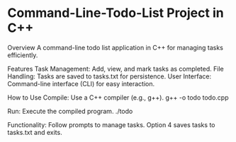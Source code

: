 # Command-Line-Todo-List Project in C++

Overview
A command-line todo list application in C++ for managing tasks efficiently.

Features
Task Management: Add, view, and mark tasks as completed.
File Handling: Tasks are saved to tasks.txt for persistence.
User Interface: Command-line interface (CLI) for easy interaction.

How to Use
Compile: Use a C++ compiler (e.g., g++).
  g++ -o todo todo.cpp
  
Run: Execute the compiled program.
  ./todo
  
Functionality: Follow prompts to manage tasks. Option 4 saves tasks to tasks.txt and exits.
